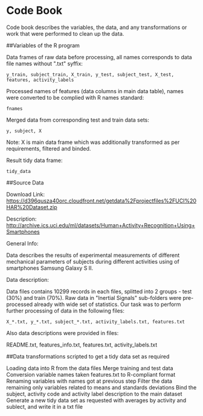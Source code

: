 # Code Book

Code book describes the variables, the data, and any transformations or work that were performed to clean up the data.

##Variables of the R program

Data frames of raw data before processing, all names corresponds to data file names without ".txt" syffix:

    y_train, subject_train, X_train, y_test, subject_test, X_test, features, activity_labels

Processed names of features (data columns in main data table), names were converted to be complied with R names standard:     
    
    fnames

Merged data from corresponding test and train data sets:
     
    y, subject, X 
	
Note: X is main data frame which was additionally transformed as per requirements, filtered and binded.
	
Result tidy data frame:

    tidy_data


##Source Data

Download Link: https://d396qusza40orc.cloudfront.net/getdata%2Fprojectfiles%2FUCI%20HAR%20Dataset.zip

Description: http://archive.ics.uci.edu/ml/datasets/Human+Activity+Recognition+Using+Smartphones

General Info:

Data describes the results of experimental measurements of different mechanical parameters of subjects during different activities using of smartphones Samsung Galaxy S II.

Data description:

Data files contains 10299 records in each files, splitted into 2 groups - test (30%) and train (70%).
Raw data in "Inertial Signals" sub-folders were pre-processed already with wide set of statistics.
Our task was to perform further processing of data in the following files:

	X_*.txt, y_*.txt, subject_*.txt, activity_labels.txt, features.txt
	
Also data descriptions were provided in files:

  README.txt, features_info.txt, features.txt, activity_labels.txt


##Data transformations scripted to get a tidy data set as required

  Loading data into R from the data files
  Merge training and test data
	Conversion variable names taken features.txt to R-compliant format
  Renaming variables with names got at previous step
  Filter the data remaining only variables related to means and standards deviations
  Bind the subject, activity code and activity label description to the main dataset
  Generate a new tidy data set as requested with averages by activity and sublect, and write it in a txt file
  
